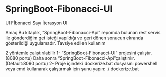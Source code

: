 # SpringBoot-Fibonacci-UI

UI
Fİbonacci Sayı İterasyon UI

Amaç
Bu kitaplık, “SpringBoot-Fibonacci-Api” repomda bulunan rest servis ile gönderdiğim get isteği yapıldığı ve geri dönen sonucun ekranda gösterildiği uygulamadır.
Tavsiye edilen kullanım

2 yöntemle çalıştırılabilir
1-	“SpringBoot-Fibonacci-UI” projesini çalıştır.(8080 portu) Daha sonra “SpringBoot-Fibonacci-Api”çalıştırılır.(Default:8090 portu)
2-	Proje içindeki dockerize.bat dosyasını powershell veya cmd kullanarak çalıştırmak için şunu yapın:
./ dockerize.bat


